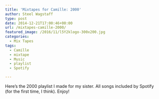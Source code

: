 ```yaml
---
title: 'Mixtapes for Camille: 2000'
author: Steel Wagstaff
type: post
date: 2014-12-21T17:00:46+00:00
url: /mixtapes-camille-2000/
featured_image: /2016/11/l5Y2klogo-300x200.jpg
categories:
  - Mix Tapes
tags:
  - Camille
  - mixtape
  - Music
  - playlist
  - Spotify

---
```

Here&#8217;s the 2000 playlist I made for my sister. All songs included by Spotify (for the first time, I think). Enjoy!